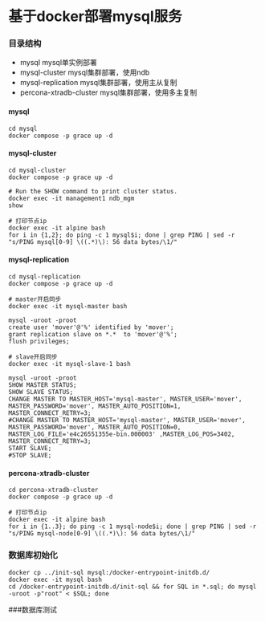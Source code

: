# 基于docker部署mysql服务

### 目录结构
- mysql                      mysql单实例部署
- mysql-cluster              mysql集群部署，使用ndb
- mysql-replication          mysql集群部署，使用主从复制
- percona-xtradb-cluster     mysql集群部署，使用多主复制

#### mysql
```shell
cd mysql
docker compose -p grace up -d 
```

#### mysql-cluster
```shell
cd mysql-cluster
docker compose -p grace up -d 

# Run the SHOW command to print cluster status. 
docker exec -it management1 ndb_mgm
show

# 打印节点ip
docker exec -it alpine bash
for i in {1,2}; do ping -c 1 mysql$i; done | grep PING | sed -r "s/PING mysql[0-9] \((.*)\): 56 data bytes/\1/"  
```

#### mysql-replication
```shell
cd mysql-replication
docker compose -p grace up -d 

# master开启同步
docker exec -it mysql-master bash

mysql -uroot -proot
create user 'mover'@'%' identified by 'mover';
grant replication slave on *.*  to 'mover'@'%';
flush privileges;

# slave开启同步
docker exec -it mysql-slave-1 bash

mysql -uroot -proot
SHOW MASTER STATUS;
SHOW SLAVE STATUS;
CHANGE MASTER TO MASTER_HOST='mysql-master', MASTER_USER='mover', MASTER_PASSWORD='mover', MASTER_AUTO_POSITION=1, MASTER_CONNECT_RETRY=3;
#CHANGE MASTER TO MASTER_HOST='mysql-master', MASTER_USER='mover', MASTER_PASSWORD='mover', MASTER_AUTO_POSITION=0, MASTER_LOG_FILE='e4c26551355e-bin.000003' ,MASTER_LOG_POS=3402, MASTER_CONNECT_RETRY=3;
START SLAVE;
#STOP SLAVE;

```

#### percona-xtradb-cluster
```shell
cd percona-xtradb-cluster
docker compose -p grace up -d 

# 打印节点ip
docker exec -it alpine bash
for i in {1..3}; do ping -c 1 mysql-node$i; done | grep PING | sed -r "s/PING mysql-node[0-9] \((.*)\): 56 data bytes/\1/"  
```

### 数据库初始化
```shell
docker cp ../init-sql mysql:/docker-entrypoint-initdb.d/
docker exec -it mysql bash
cd /docker-entrypoint-initdb.d/init-sql && for SQL in *.sql; do mysql -uroot -p"root" < $SQL; done
```

###数据库测试
```shell
```